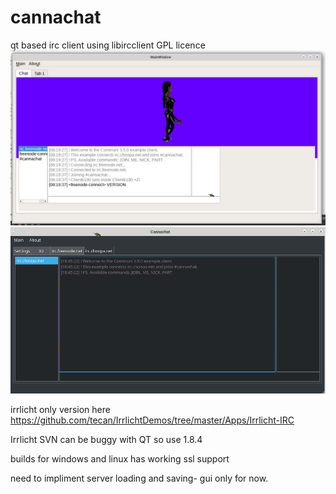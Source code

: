 # cannachat
qt based irc client using libircclient
GPL licence
![alt tag](screenshot.png)
![alt tag](screenshot2.png)

irrlicht only version here
https://github.com/tecan/IrrlichtDemos/tree/master/Apps/Irrlicht-IRC

Irrlicht SVN can be buggy with QT  so use 1.8.4


builds for windows and linux has working ssl support

need to impliment server loading and saving- gui only for now.
